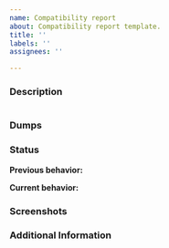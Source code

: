 ```yaml
---
name: Compatibility report
about: Compatibility report template.
title: ''
labels: ''
assignees: ''

---
```


<!---READ THE README BEFORE SUBMITTING AN ISSUE!
IF YOU'RE HERE TO CREATE AN ISSUE ASKING FOR SUPPORT, YOU'RE IN THE WRONG PLACE.
For support, go to our Discord server: https://discord.gg/26Xjx23

This template is meant to help create quality reports, please use it.--->
### Description
<!-- Provide a simple description of what happens during the emulation. -->

<!-- If the game displays an error message:
Click inside the window, press CTRL+C to copy, and paste between the apostrophes below -->
```

```


### Dumps
<!-- XBE Dump, KrnlDebug, HLE Cache, ETC.
- To generate an XBE Dump, load your XBE then go to Edit -> Dump Xbe Info To -> File... then upload the Xbe.txt here.
- To generate a KrnlDebug, go to View -> Debug Output (kernel) -> File... then begin emulation. When finished emulating, upload the KrnlDebug.txt here also. -->


### Status
**Previous behavior:** 
<!-- If there is no known previous behavior (e.g. you're creating the issue) just put 'None reported' -->


**Current behavior:**
<!-- Can be similar to your description, just shorter and more concise -->


### Screenshots
<!-- Graphics, Glitches, 'Test-Case' Messages, ETC. To easily screenshot, press ALT+PrtScr in the window, then paste below this text. -->


### Additional Information
<!-- Any additional information such as configuration (did you enable any 'hacks' in settings?), version hash, or other comments -->
